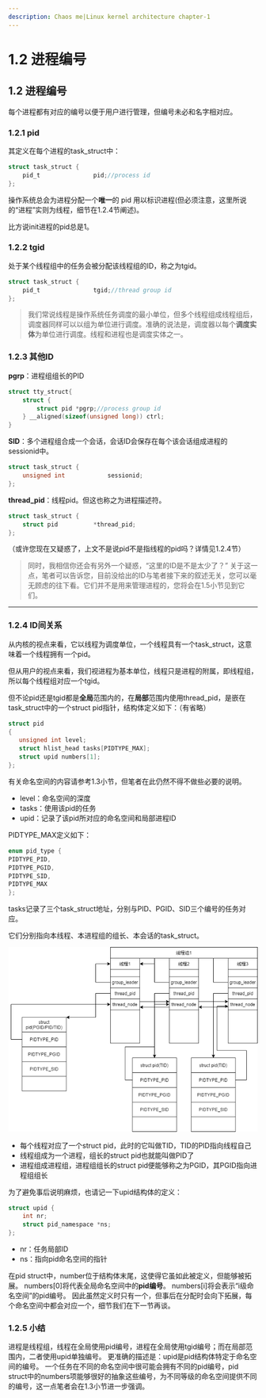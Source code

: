 ```yaml
---
description: Chaos me|Linux kernel architecture chapter-1
---
```


# 1.2 进程编号

## 1.2 进程编号

每个进程都有对应的编号以便于用户进行管理，但编号未必和名字相对应。

### 1.2.1 pid

其定义在每个进程的task\_struct中：

```c
struct task_struct {
	pid_t				pid;//process id
};
```

操作系统总会为进程分配一个**唯一**的 pid 用以标识进程(但必须注意，这里所说的“进程”实则为线程，细节在1.2.4节阐述)。

比方说init进程的pid总是1。

### 1.2.2 tgid

处于某个线程组中的任务会被分配该线程组的ID，称之为tgid。

```c
struct task_struct {
	pid_t				tgid;//thread group id
};
```

> 我们常说线程是操作系统任务调度的最小单位，但多个线程组成线程组后，调度器同样可以以组为单位进行调度。准确的说法是，调度器以每个**调度实体**为单位进行调度。线程和进程也是调度实体之一。

### 1.2.3 其他ID

**pgrp**：进程组组长的PID

```c
struct tty_struct{
	struct {
		struct pid *pgrp;//process group id
	} __aligned(sizeof(unsigned long)) ctrl;
}
```

**SID**：多个进程组合成一个会话，会话ID会保存在每个该会话组成进程的sessionid中。

```c
struct task_struct {
	unsigned int			sessionid;
};
```

**thread\_pid**：线程pid。但这也称之为进程描述符。

```c
struct task_struct {
	struct pid			*thread_pid;
};
```

（或许您现在又疑惑了，上文不是说pid不是指线程的pid吗？详情见1.2.4节）

> 同时，我相信你还会有另外一个疑惑，“这里的ID是不是太少了？” 关于这一点，笔者可以告诉您，目前没给出的ID与笔者接下来的叙述无关，您可以毫无顾虑的往下看。它们并不是用来管理进程的，您将会在1.5小节见到它们。

***

### 1.2.4 ID间关系

从内核的视点来看，它以线程为调度单位，一个线程具有一个task\_struct，这意味着一个线程拥有一个pid。

但从用户的视点来看，我们视进程为基本单位，线程只是进程的附属，即线程组，所以每个线程组对应一个tgid。

但不论pid还是tgid都是**全局**范围内的，在**局部**范围内使用thread\_pid，是嵌在task\_struct中的一个struct pid指针，结构体定义如下：（有省略）

```c
struct pid
{
   unsigned int level;
   struct hlist_head tasks[PIDTYPE_MAX];
   struct upid numbers[1];
};
```

有关命名空间的内容请参考1.3小节，但笔者在此仍然不得不做些必要的说明。

* level：命名空间的深度
* tasks：使用该pid的任务
* upid：记录了该pid所对应的命名空间和局部进程ID

PIDTYPE\_MAX定义如下：

```c
enum pid_type { 
PIDTYPE_PID, 
PIDTYPE_PGID,
PIDTYPE_SID,
PIDTYPE_MAX 
};
```

tasks记录了三个task\_struct地址，分别与PID、PGID、SID三个编号的任务对应。

它们分别指向本线程、本进程组的组长、本会话的task\_struct。

![](../image/chapter1/processid.png)

* 每个线程对应了一个struct pid，此时的它叫做TID，TID的PID指向线程自己
* 线程组成为一个进程，组长的struct pid也就能叫做PID了
* 进程组成进程组，进程组组长的struct pid便能够称之为PGID，其PGID指向进程组组长

为了避免事后说明麻烦，也请记一下upid结构体的定义：

```c
struct upid {
	int nr;
	struct pid_namespace *ns;
};
```

* nr：任务局部ID
* ns：指向pid命名空间的指针

在pid struct中，number位于结构体末尾，这使得它虽如此被定义，但能够被拓展。 numbers\[0]将代表全局命名空间中的**pid编号**。 numbers\[i]将会表示“i级命名空间”的pid编号。 因此虽然定义时只有一个，但事后在分配时会向下拓展，每个命名空间中都会对应一个，细节我们在下一节再谈。

### 1.2.5 小结

进程是线程组，线程在全局使用pid编号，进程在全局使用tgid编号；而在局部范围内，二者使用upid单独编号。 更准确的描述是：upid是pid结构体特定于命名空间的编号。 一个任务在不同的命名空间中很可能会拥有不同的pid编号，pid struct中的numbers项能够很好的抽象这些编号，为不同等级的命名空间提供不同的编号，这一点笔者会在1.3小节进一步强调。
